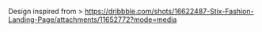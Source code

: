 Design inspired from > https://dribbble.com/shots/16622487-Stix-Fashion-Landing-Page/attachments/11652772?mode=media
